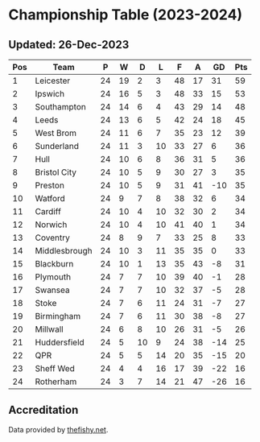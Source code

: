 # Championship Table (2023-2024)
## Updated: 26-Dec-2023

| Pos | Team | P | W | D | L | F | A | GD | Pts |
| --- | --- | --- | --- | --- | --- | --- | --- | --- | --- |
| 1 | Leicester | 24 | 19 | 2 | 3 | 48 | 17 | 31 | 59 |
| 2 | Ipswich | 24 | 16 | 5 | 3 | 48 | 33 | 15 | 53 |
| 3 | Southampton | 24 | 14 | 6 | 4 | 43 | 29 | 14 | 48 |
| 4 | Leeds | 24 | 13 | 6 | 5 | 42 | 24 | 18 | 45 |
| 5 | West Brom | 24 | 11 | 6 | 7 | 35 | 23 | 12 | 39 |
| 6 | Sunderland | 24 | 11 | 3 | 10 | 33 | 27 | 6 | 36 |
| 7 | Hull | 24 | 10 | 6 | 8 | 36 | 31 | 5 | 36 |
| 8 | Bristol City | 24 | 10 | 5 | 9 | 30 | 27 | 3 | 35 |
| 9 | Preston | 24 | 10 | 5 | 9 | 31 | 41 | -10 | 35 |
| 10 | Watford | 24 | 9 | 7 | 8 | 38 | 32 | 6 | 34 |
| 11 | Cardiff | 24 | 10 | 4 | 10 | 32 | 30 | 2 | 34 |
| 12 | Norwich | 24 | 10 | 4 | 10 | 41 | 40 | 1 | 34 |
| 13 | Coventry | 24 | 8 | 9 | 7 | 33 | 25 | 8 | 33 |
| 14 | Middlesbrough | 24 | 10 | 3 | 11 | 35 | 35 | 0 | 33 |
| 15 | Blackburn | 24 | 10 | 1 | 13 | 35 | 43 | -8 | 31 |
| 16 | Plymouth | 24 | 7 | 7 | 10 | 39 | 40 | -1 | 28 |
| 17 | Swansea | 24 | 7 | 7 | 10 | 32 | 37 | -5 | 28 |
| 18 | Stoke | 24 | 7 | 6 | 11 | 24 | 31 | -7 | 27 |
| 19 | Birmingham | 24 | 7 | 6 | 11 | 30 | 38 | -8 | 27 |
| 20 | Millwall | 24 | 6 | 8 | 10 | 26 | 31 | -5 | 26 |
| 21 | Huddersfield | 24 | 5 | 10 | 9 | 24 | 38 | -14 | 25 |
| 22 | QPR | 24 | 5 | 5 | 14 | 20 | 35 | -15 | 20 |
| 23 | Sheff Wed | 24 | 4 | 4 | 16 | 17 | 39 | -22 | 16 |
| 24 | Rotherham | 24 | 3 | 7 | 14 | 21 | 47 | -26 | 16 |

## Accreditation 

Data provided by [thefishy.net](https://www.thefishy.net/).